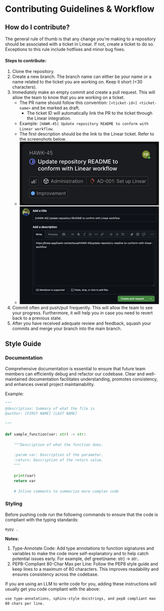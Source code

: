 # Contributing Guidelines & Workflow

## How do I contribute?

The general rule of thumb is that any change you're making to a repository should be associated with a ticket in Linear. If not, create a ticket to do so. Exceptions to this rule include hotfixes and minor bug fixes.

#### Steps to contribute:

1. Clone the repository.
2. Create a new branch. The branch name can either be your name or a name related to the ticket you are working on. Keep it short (<30 characters).
3. Immediately make an empty commit and create a pull request. This will allow the team to know that you are working on a ticket.
   - The PR name should follow this convention: `[<ticket-id>] <ticket-name>` and be marked as draft.
     - The ticket ID will automatically link the PR to the ticket through the Linear integration.
   - Example: `[HAWK-45] Update repository README to conform with Linear workflow`.
   - The first description should be the link to the Linear ticket. Refer to the screenshots below.
   - <img src="../.github/sample_ticket.png" alt="Sample Ticket" width="600">
   - <img src="../.github/sample_pr.png" alt="Sample PR" width="600">
4. Commit often and push/pull frequently. This will allow the team to see your progress. Furthermore, it will help you in case you need to revert back to a previous state.
5. After you have received adequate review and feedback, squash your commits and merge your branch into the main branch.

## Style Guide

### Documentation

Comprehensive documentation is essential to ensure that future team members can efficiently debug and refactor our codebase. Clear and well-maintained documentation facilitates understanding, promotes consistency, and enhances overall project maintainability.

Example:

```python
"""
@description: Summary of what the file is
@author: [FIRST NAME] [LAST NAME]
    
"""

def sample_function(var: str) -> str:
    
    """Description of what the function does.

    :param var: Description of the parameter.
    :return: Description of the return value.
    """
    
    print(var)
    return var
    
    # Inline comments to summarize more complex code
```

### Styling

Before pushing code run the following commands to ensure that the code is compliant with the typing standards:

```bash
mypy .
```

**Notes:**

1. Type-Annotate Code: Add type annotations to function signatures and variables to make the code more self-explanatory and to help catch potential issues early. For example, def greet(name: str) -> str:.
2. PEP8-Compliant 80-Char Max per Line: Follow the PEP8 style guide and keep lines to a maximum of 80 characters. This improves readability and ensures consistency across the codebase.

If you are using an LLM to write code for you, adding these instructions will usually get you code compliant with the above:
```
use type-annotations, sphinx-style docstrings, and pep8 compliant max 80 chars per line.
```
